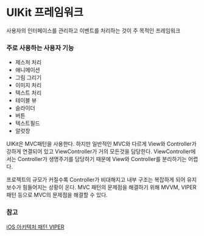 # UIKit 프레임워크
사용자의 인터페이스를 관리하고 이벤트를 처리하는 것이 주 목적인 프레임워크
### 주로 사용하는 사용자 기능
- 제스처 처리
- 애니메이션
- 그림 그리기
- 이미지 처리
- 텍스트 처리
- 테이블 뷰
- 슬라이더
- 버튼
- 텍스트필드
- 알럿창

UIKit은 MVC패턴을 사용한다. 하지만 일반적인 MVC와 다르게 View와 Controller가 강하게 연결되어 있고 ViewController가 거의 모든것을 담당한다. ViewController에서는 Controller가 생명주기를 담당하기 때문에 View와 Controller를 분리하기는 어렵다.

프로젝트의 규모가 커질수록 Controller가 비대해지고 내부 구조는 복잡하게 되어 유지보수가 힘들어지는 상황이 온다. MVC 패턴의 문제점을 해결하기 위해 MVVM, VIPER 패턴 등으로 MVC의 문제점을 해결할 수 있다.
### 참고
[iOS 아키텍처 패턴 VIPER](https://bugle.tistory.com/48)